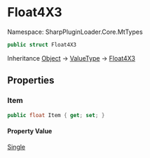 # Float4X3

Namespace: SharpPluginLoader.Core.MtTypes

```csharp
public struct Float4X3
```

Inheritance [Object](https://docs.microsoft.com/en-us/dotnet/api/System.Object) → [ValueType](https://docs.microsoft.com/en-us/dotnet/api/System.ValueType) → [Float4X3](./SharpPluginLoader.Core.MtTypes.Float4X3.md)

## Properties

### **Item**

```csharp
public float Item { get; set; }
```

#### Property Value

[Single](https://docs.microsoft.com/en-us/dotnet/api/System.Single)<br>
